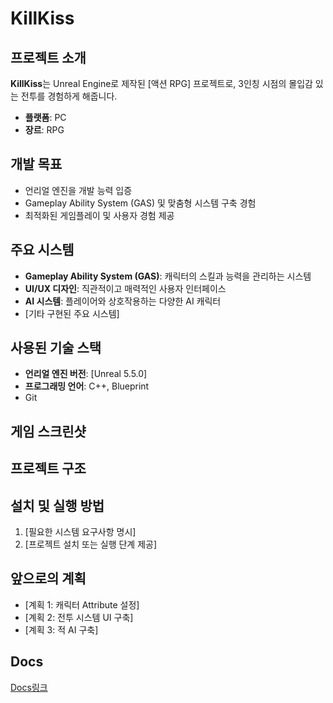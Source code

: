 # KillKiss

## 프로젝트 소개

**KillKiss**는 Unreal Engine로 제작된 [액션 RPG] 프로젝트로, 3인칭 시점의 몰입감 있는 전투를 경험하게 해줍니다.

- **플랫폼**: PC
- **장르**: RPG

## 개발 목표

- 언리얼 엔진을 개발 능력 입증
- Gameplay Ability System (GAS) 및 맞춤형 시스템 구축 경험
- 최적화된 게임플레이 및 사용자 경험 제공

## 주요 시스템

- **Gameplay Ability System (GAS)**: 캐릭터의 스킬과 능력을 관리하는 시스템
- **UI/UX 디자인**: 직관적이고 매력적인 사용자 인터페이스
- **AI 시스템**: 플레이어와 상호작용하는 다양한 AI 캐릭터
- [기타 구현된 주요 시스템]

## 사용된 기술 스택

- **언리얼 엔진 버전**: [Unreal 5.5.0]
- **프로그래밍 언어**: C++, Blueprint
- Git

## 게임 스크린샷


## 프로젝트 구조

## 설치 및 실행 방법

1. [필요한 시스템 요구사항 명시]
2. [프로젝트 설치 또는 실행 단계 제공]

## 앞으로의 계획

- [계획 1: 캐릭터 Attribute 설정]
- [계획 2: 전투 시스템 UI 구축]
- [계획 3: 적 AI 구축]

## Docs

[Docs링크](https://killkissdocs-4ba02b.gitlab.io/killkiss.html)